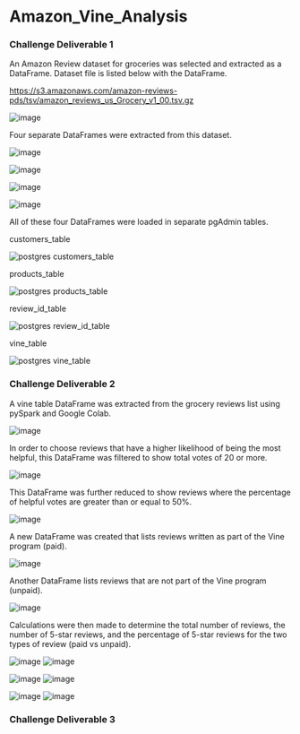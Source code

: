 # Amazon_Vine_Analysis

### Challenge Deliverable 1
An Amazon Review dataset for groceries was selected and extracted as a DataFrame. Dataset file is listed below with the DataFrame. 

https://s3.amazonaws.com/amazon-reviews-pds/tsv/amazon_reviews_us_Grocery_v1_00.tsv.gz

![image](https://user-images.githubusercontent.com/89353378/148317467-24c4ce17-9adc-4142-be22-9d135ffee6b3.png)



Four separate DataFrames were extracted from this dataset.

![image](https://user-images.githubusercontent.com/89353378/148317667-92c14b7f-1563-4ef4-92f4-001b9d5cf74a.png)

![image](https://user-images.githubusercontent.com/89353378/148317753-a6d0f795-b9e4-462f-83bf-cf6a9225c492.png)

![image](https://user-images.githubusercontent.com/89353378/148317814-5f7a2963-219f-4f95-ae91-c35b0d9ddf8c.png)

![image](https://user-images.githubusercontent.com/89353378/148317863-36af4a3d-9042-445d-ac4c-7e978fbf1895.png)

All of these four DataFrames were loaded in separate pgAdmin tables.

customers_table

![postgres customers_table](https://user-images.githubusercontent.com/89353378/148318035-5a8126bb-5871-4eed-94b4-7665a5dbc444.PNG)

products_table

![postgres products_table](https://user-images.githubusercontent.com/89353378/148318016-9db94584-d12f-4eb1-8887-128d8805c93d.PNG)

review_id_table

![postgres review_id_table](https://user-images.githubusercontent.com/89353378/148317998-28fa49ba-f401-4b63-a636-9af697e89492.PNG)

vine_table

![postgres vine_table](https://user-images.githubusercontent.com/89353378/148317976-d7224620-6222-482f-89da-7895fd2d4a2e.PNG)


### Challenge Deliverable 2

A vine table DataFrame was extracted from the grocery reviews list using pySpark and Google Colab.

![image](https://user-images.githubusercontent.com/89353378/148668598-3d234ed0-8307-4914-a2b6-a54591628bb8.png)


In order to choose reviews that have a higher likelihood of being the most helpful, this DataFrame was filtered to show total votes of 20 or more.

![image](https://user-images.githubusercontent.com/89353378/148668635-772d08cb-94b5-4df5-8e29-f45817704fdb.png)


This DataFrame was further reduced to show reviews where the percentage of helpful votes are greater than or equal to 50%.

![image](https://user-images.githubusercontent.com/89353378/148668761-aa5cad10-a9ac-43ec-b0a0-a98674bc8e85.png)


A new DataFrame was created that lists reviews written as part of the Vine program (paid).

![image](https://user-images.githubusercontent.com/89353378/148668826-80ad269a-3ec2-4a43-955d-ed1434a293a4.png)


Another DataFrame lists reviews that are not part of the Vine program (unpaid).

![image](https://user-images.githubusercontent.com/89353378/148668866-2160bf71-6642-4b55-b0c2-82e9e234a344.png)


Calculations were then made to determine the total number of reviews, the number of 5-star reviews, and the percentage of 5-star reviews for the two types of review (paid vs unpaid).

![image](https://user-images.githubusercontent.com/89353378/148669094-06704fed-d3ed-4d89-a0e9-7b8d97f6f422.png)  ![image](https://user-images.githubusercontent.com/89353378/148669143-163eb663-e392-46b2-9c3c-ed4838e3ec9b.png)

![image](https://user-images.githubusercontent.com/89353378/148669052-63e07205-130a-4283-896c-5bf5680eebfb.png)
  ![image](https://user-images.githubusercontent.com/89353378/148669167-4fc98c95-f5e5-45ca-bf36-e04aa6add3e0.png)

![image](https://user-images.githubusercontent.com/89353378/148668931-eeacfdab-a6e1-405b-a3a5-7e7f5ae96154.png)
  ![image](https://user-images.githubusercontent.com/89353378/148668939-cba10c1b-5fd8-4f12-82b7-c37997db15a7.png)


### Challenge Deliverable 3


  



